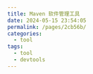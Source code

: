 ```yaml
---
title: Maven 软件管理工具
date: 2024-05-15 23:54:05
permalink: /pages/2cb56b/
categories: 
  - tool
tags: 
  - tool
  - devtools
---
```

